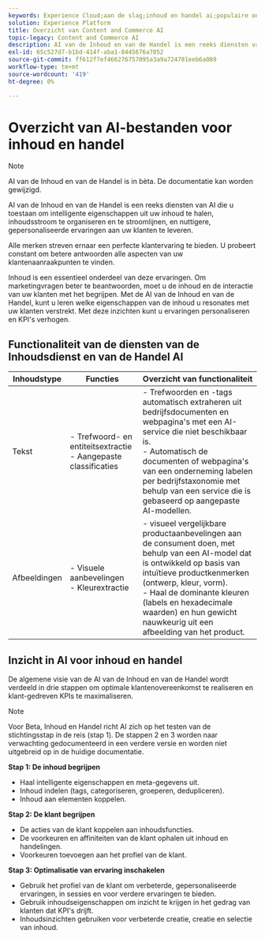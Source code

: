 ```yaml
---
keywords: Experience Cloud;aan de slag;inhoud en handel ai;populaire onderwerpen;Intelligente services;ccai
solution: Experience Platform
title: Overzicht van Content and Commerce AI
topic-legacy: Content and Commerce AI
description: AI van de Inhoud en van de Handel is een reeks diensten van AI die u toestaat om intelligente eigenschappen uit uw inhoud te halen, inhoudsstroom te organiseren, te stroomlijnen, en nuttigere, gepersonaliseerde ervaringen aan uw klanten te leveren.
exl-id: 65c527d7-b1bd-414f-aba1-8445676a7052
source-git-commit: ff612f7ef466276757095a3a9a724781eeb6a089
workflow-type: tm+mt
source-wordcount: '419'
ht-degree: 0%

---
```


# Overzicht van AI-bestanden voor inhoud en handel

>[!NOTE]
>
>AI van de Inhoud en van de Handel is in bèta. De documentatie kan worden gewijzigd.

AI van de Inhoud en van de Handel is een reeks diensten van AI die u toestaan om intelligente eigenschappen uit uw inhoud te halen, inhoudsstroom te organiseren en te stroomlijnen, en nuttigere, gepersonaliseerde ervaringen aan uw klanten te leveren.

Alle merken streven ernaar een perfecte klantervaring te bieden. U probeert constant om betere antwoorden alle aspecten van uw klantenaanraakpunten te vinden.

Inhoud is een essentieel onderdeel van deze ervaringen. Om marketingvragen beter te beantwoorden, moet u de inhoud en de interactie van uw klanten met het begrijpen. Met de AI van de Inhoud en van de Handel, kunt u leren welke eigenschappen van de inhoud u resonates met uw klanten verstrekt. Met deze inzichten kunt u ervaringen personaliseren en KPI&#39;s verhogen.

## Functionaliteit van de diensten van de Inhoudsdienst en van de Handel AI

| Inhoudstype | Functies | Overzicht van functionaliteit |
| --- | --- | --- |
| Tekst | - Trefwoord- en entiteitsextractie <br>- Aangepaste classificaties | - Trefwoorden en -tags automatisch extraheren uit bedrijfsdocumenten en webpagina&#39;s met een AI-service die niet beschikbaar is. <br> - Automatisch de documenten of webpagina&#39;s van een onderneming labelen per bedrijfstaxonomie met behulp van een service die is gebaseerd op aangepaste AI-modellen. |
| Afbeeldingen | - Visuele aanbevelingen <br> - Kleurextractie | - visueel vergelijkbare productaanbevelingen aan de consument doen, met behulp van een AI-model dat is ontwikkeld op basis van intuïtieve productkenmerken (ontwerp, kleur, vorm). <br> - Haal de dominante kleuren (labels en hexadecimale waarden) en hun gewicht nauwkeurig uit een afbeelding van het product. |

## Inzicht in AI voor inhoud en handel

De algemene visie van de AI van de Inhoud en van de Handel wordt verdeeld in drie stappen om optimale klantenovereenkomst te realiseren en klant-gedreven KPIs te maximaliseren.

>[!NOTE]
>
>Voor Beta, Inhoud en Handel richt AI zich op het testen van de stichtingsstap in de reis (stap 1). De stappen 2 en 3 worden naar verwachting gedocumenteerd in een verdere versie en worden niet uitgebreid op in de huidige documentatie.

**Stap 1: De inhoud begrijpen**
- Haal intelligente eigenschappen en meta-gegevens uit.
- Inhoud indelen (tags, categoriseren, groeperen, dedupliceren).
- Inhoud aan elementen koppelen.

**Stap 2: De klant begrijpen**
- De acties van de klant koppelen aan inhoudsfuncties.
- De voorkeuren en affiniteiten van de klant ophalen uit inhoud en handelingen.
- Voorkeuren toevoegen aan het profiel van de klant.

**Stap 3: Optimalisatie van ervaring inschakelen**
- Gebruik het profiel van de klant om verbeterde, gepersonaliseerde ervaringen, in sessies en voor verdere ervaringen te bieden.
- Gebruik inhoudseigenschappen om inzicht te krijgen in het gedrag van klanten dat KPI&#39;s drijft.
- Inhoudsinzichten gebruiken voor verbeterde creatie, creatie en selectie van inhoud.
